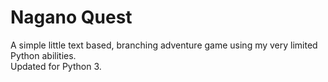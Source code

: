 # Nagano Quest
A simple little text based, branching adventure game using my very limited Python abilities. <br>
Updated for Python 3.
